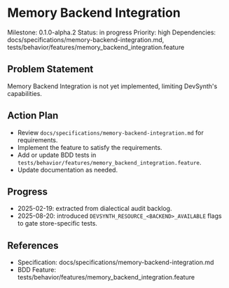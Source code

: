 # Memory Backend Integration
Milestone: 0.1.0-alpha.2
Status: in progress
Priority: high
Dependencies: docs/specifications/memory-backend-integration.md, tests/behavior/features/memory_backend_integration.feature

## Problem Statement
Memory Backend Integration is not yet implemented, limiting DevSynth's capabilities.


## Action Plan
- Review `docs/specifications/memory-backend-integration.md` for requirements.
- Implement the feature to satisfy the requirements.
- Add or update BDD tests in `tests/behavior/features/memory_backend_integration.feature`.
- Update documentation as needed.

## Progress
- 2025-02-19: extracted from dialectical audit backlog.
- 2025-08-20: introduced `DEVSYNTH_RESOURCE_<BACKEND>_AVAILABLE` flags to gate
  store-specific tests.

## References
- Specification: docs/specifications/memory-backend-integration.md
- BDD Feature: tests/behavior/features/memory_backend_integration.feature
